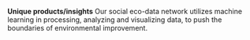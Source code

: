 **Unique products/insights**
Our social eco-data network utilizes machine learning in processing, analyzing and visualizing data, to push the boundaries of environmental improvement.